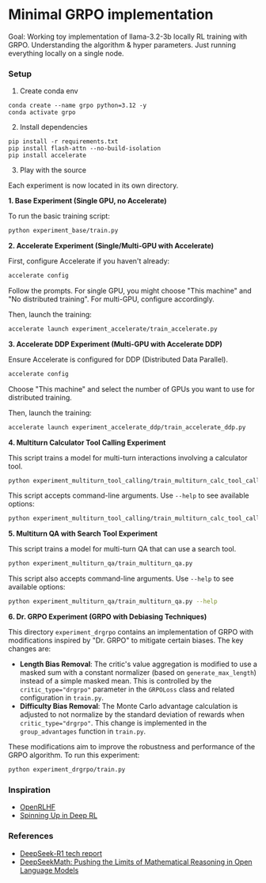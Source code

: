 # Minimal GRPO implementation

Goal: Working toy implementation of llama-3.2-3b locally RL training with GRPO. Understanding the algorithm & hyper parameters. Just running everything locally on a single node.

### Setup

1. Create conda env

```
conda create --name grpo python=3.12 -y
conda activate grpo
```

2. Install dependencies

```
pip install -r requirements.txt
pip install flash-attn --no-build-isolation
pip install accelerate
```

3. Play with the source

Each experiment is now located in its own directory.

**1. Base Experiment (Single GPU, no Accelerate)**

To run the basic training script:
```bash
python experiment_base/train.py
```

**2. Accelerate Experiment (Single/Multi-GPU with Accelerate)**

First, configure Accelerate if you haven't already:
```bash
accelerate config
```
Follow the prompts. For single GPU, you might choose "This machine" and "No distributed training". For multi-GPU, configure accordingly.

Then, launch the training:
```bash
accelerate launch experiment_accelerate/train_accelerate.py
```

**3. Accelerate DDP Experiment (Multi-GPU with Accelerate DDP)**

Ensure Accelerate is configured for DDP (Distributed Data Parallel).
```bash
accelerate config
```
Choose "This machine" and select the number of GPUs you want to use for distributed training.

Then, launch the training:
```bash
accelerate launch experiment_accelerate_ddp/train_accelerate_ddp.py
```

**4. Multiturn Calculator Tool Calling Experiment**

This script trains a model for multi-turn interactions involving a calculator tool.
```bash
python experiment_multiturn_tool_calling/train_multiturn_calc_tool_calling.py
```
This script accepts command-line arguments. Use `--help` to see available options:
```bash
python experiment_multiturn_tool_calling/train_multiturn_calc_tool_calling.py --help
```

**5. Multiturn QA with Search Tool Experiment**

This script trains a model for multi-turn QA that can use a search tool.
```bash
python experiment_multiturn_qa/train_multiturn_qa.py
```
This script also accepts command-line arguments. Use `--help` to see available options:
```bash
python experiment_multiturn_qa/train_multiturn_qa.py --help
```

**6. Dr. GRPO Experiment (GRPO with Debiasing Techniques)**

This directory `experiment_drgrpo` contains an implementation of GRPO with modifications inspired by "Dr. GRPO" to mitigate certain biases.
The key changes are:
- **Length Bias Removal**: The critic's value aggregation is modified to use a masked sum with a constant normalizer (based on `generate_max_length`) instead of a simple masked mean. This is controlled by the `critic_type="drgrpo"` parameter in the `GRPOLoss` class and related configuration in `train.py`.
- **Difficulty Bias Removal**: The Monte Carlo advantage calculation is adjusted to not normalize by the standard deviation of rewards when `critic_type="drgrpo"`. This change is implemented in the `group_advantages` function in `train.py`.

These modifications aim to improve the robustness and performance of the GRPO algorithm.
To run this experiment:
```bash
python experiment_drgrpo/train.py
```

### Inspiration

- [OpenRLHF](https://github.com/OpenRLHF/OpenRLHF)
- [Spinning Up in Deep RL](https://spinningup.openai.com/en/latest/)


### References

- [DeepSeek-R1 tech report](https://github.com/deepseek-ai/DeepSeek-R1/blob/main/DeepSeek_R1.pdf)
- [DeepSeekMath: Pushing the Limits of Mathematical Reasoning in Open Language Models](https://arxiv.org/abs/2402.03300)
